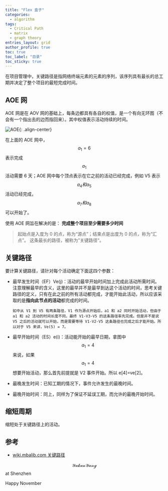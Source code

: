 ```yaml
---
title: "Flex 盒子"
categories:
  - algorithm
tags: 
  - Critical Path
  - matrix
  - graph theory
entries_layout: grid
author_profile: true
toc: true
toc_label: "目录"
toc_sticky: true
---
```

在项目管理中，关键路径是指网络终端元素的元素的序列，该序列具有最长的总工期并决定了整个项目的最短完成时间。

## AOE 网
AOE 网是在 AOV 网的基础上，每条边都具有各自的权值，是一个有向无环图（不会有一个指出去的边而指回来）。其中权值表示活动持续的时间。

![AOE][AOE]{: .align-center}

在上面的 AOE 网中，$$a_1=6$$表示完成$$a_1$$活动需要 6 天；AOE 网中每个顶点表示在它之前的活动已经完成，例如 V5 表示 $$a_4 和 a_5$$ 活动已经完成，$$a_7 和 a_8$$ 可以开始了。

使用 AOE 网旨在解决的是： **完成整个项目至少需要多少时间**

> 起始点是入度为 0 的点，称为“源点”；结束点是出度为 0 的点，称为“汇点”。
这条最长的路径，被称为”关键路径“。

## 关键路径
要计算关键路径，请针对每个活动确定下面这四个参数：
- 最早发生时间（EF）Ve(j)：活动的最早开始时间加上完成此活动所需时间。注意理解最早的含义，这里的最早并不是最早到达这个活动的时间，思考关键路径的定义，只有在此之前的所有活动都完成，才能开始此活动，所以应该采取的是**指向此节点的活动**都完成的时间。

  `如中从 V1 到 V5 有两条路径，V1 作为源点开始后，a1 和 a2 同时开始活动，但由于 a1 和 a2 活动的时间长度不同，最终 V1-V3-V5 的这条路径率先完成。但是并不是说 V5 之后的活动就可以开始，而是需要等待 V1-V2-V5 这条路径也完成之后才能开始。所以对于 V5 来讲，Ve(5) = 7。`

- 最早开始时间（ES）e(i)：活动能开始的最早日期，拿图中 $$a_1=4$$ 来说，如果 $$a_1=4$$ 想要开始活动，那么首先前提就是 V2 事件开始。所以 e[4]=ve[2]。

- 最晚发生时间：已知工期的情况下，事件允许发生的最晚时间。

- 最晚开始时间：同上，同样为了保证不延误工期，而允许的最晚开始时间。

## 缩短周期
缩短处于关键路径上的活动。

## 参考
- [wiki.mbalib.com 关键路径](https://wiki.mbalib.com/wiki/Critical_Path)

$$\mathcal{Yukun Yang}$$ at Shenzhen

Happy November

[AOE]: /assets/images/2019-11-01-Critical-Path/01.png
